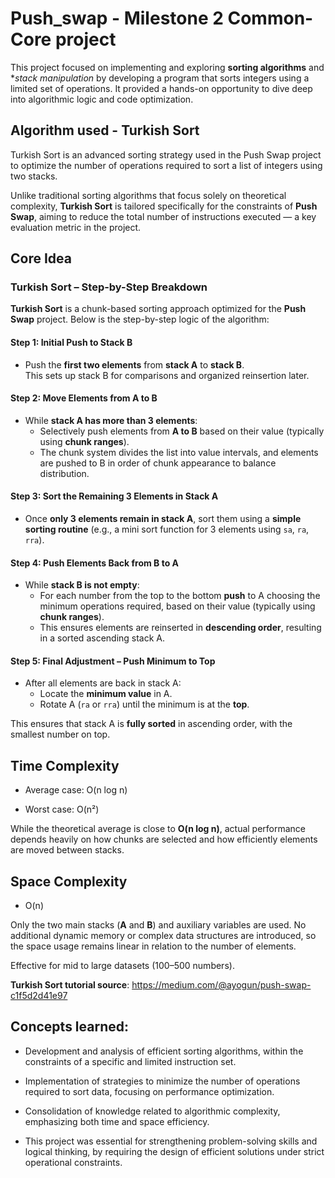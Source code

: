 # Push_swap - Milestone 2 Common-Core project

This project focused on implementing and exploring **sorting algorithms** and **stack manipulation* by developing a program that sorts integers using a limited set of operations. It provided a hands-on opportunity to dive deep into algorithmic logic and code optimization.

## Algorithm used - Turkish Sort

Turkish Sort is an advanced sorting strategy used in the Push Swap project to optimize the number of operations required to sort a list of integers using two stacks.

Unlike traditional sorting algorithms that focus solely on theoretical complexity, **Turkish Sort** is tailored specifically for the constraints of **Push Swap**, aiming to reduce the total number of instructions executed — a key evaluation metric in the project.

## Core Idea
### Turkish Sort – Step-by-Step Breakdown

**Turkish Sort** is a chunk-based sorting approach optimized for the **Push Swap** project. Below is the step-by-step logic of the algorithm:

#### Step 1: Initial Push to Stack B

- Push the **first two elements** from **stack A** to **stack B**.  
  This sets up stack B for comparisons and organized reinsertion later.

#### Step 2: Move Elements from A to B

- While **stack A has more than 3 elements**:
  - Selectively push elements from **A to B** based on their value (typically using **chunk ranges**).
  - The chunk system divides the list into value intervals, and elements are pushed to B in order of chunk appearance to balance distribution.

#### Step 3: Sort the Remaining 3 Elements in Stack A

- Once **only 3 elements remain in stack A**, sort them using a **simple sorting routine** (e.g., a mini sort function for 3 elements using `sa`, `ra`, `rra`).

#### Step 4: Push Elements Back from B to A

- While **stack B is not empty**:
  - For each number from the top to the bottom **push** to A choosing the minimum operations required, based on their value (typically using **chunk ranges**).
  - This ensures elements are reinserted in **descending order**, resulting in a sorted ascending stack A.

#### Step 5: Final Adjustment – Push Minimum to Top

- After all elements are back in stack A:
  - Locate the **minimum value** in A.
  - Rotate A (`ra` or `rra`) until the minimum is at the **top**.

This ensures that stack A is **fully sorted** in ascending order, with the smallest number on top.

## Time Complexity
- Average case: O(n log n)

- Worst case: O(n²)

While the theoretical average is close to **O(n log n)**, actual performance depends heavily on how chunks are selected and how efficiently elements are moved between stacks.

## Space Complexity

- O(n)

Only the two main stacks (**A** and **B**) and auxiliary variables are used. No additional dynamic memory or complex data structures are introduced, so the space usage remains linear in relation to the number of elements.

Effective for mid to large datasets (100–500 numbers).

**Turkish Sort tutorial source**: https://medium.com/@ayogun/push-swap-c1f5d2d41e97

## Concepts learned:
- Development and analysis of efficient sorting algorithms, within the constraints of a specific and limited instruction set.

- Implementation of strategies to minimize the number of operations required to sort data, focusing on performance optimization.

- Consolidation of knowledge related to algorithmic complexity, emphasizing both time and space efficiency.

- This project was essential for strengthening problem-solving skills and logical thinking, by requiring the design of efficient solutions under strict operational constraints.
